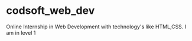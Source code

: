 # codsoft_web_dev
Online Internship in Web Development with technology's like HTML,CSS. I am in level 1
